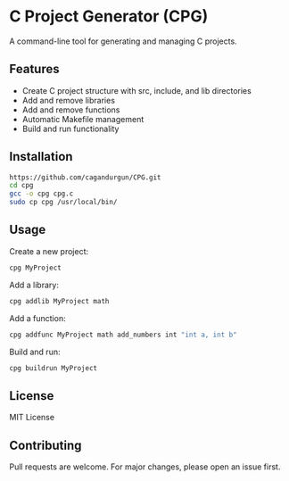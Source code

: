 # C Project Generator (CPG)

A command-line tool for generating and managing C projects.

## Features

- Create C project structure with src, include, and lib directories
- Add and remove libraries
- Add and remove functions
- Automatic Makefile management
- Build and run functionality

## Installation

```bash
https://github.com/cagandurgun/CPG.git
cd cpg
gcc -o cpg cpg.c
sudo cp cpg /usr/local/bin/
```

## Usage

Create a new project:
```bash
cpg MyProject
```

Add a library:
```bash
cpg addlib MyProject math
```

Add a function:
```bash
cpg addfunc MyProject math add_numbers int "int a, int b"
```

Build and run:
```bash
cpg buildrun MyProject
```

## License

MIT License

## Contributing

Pull requests are welcome. For major changes, please open an issue first.
